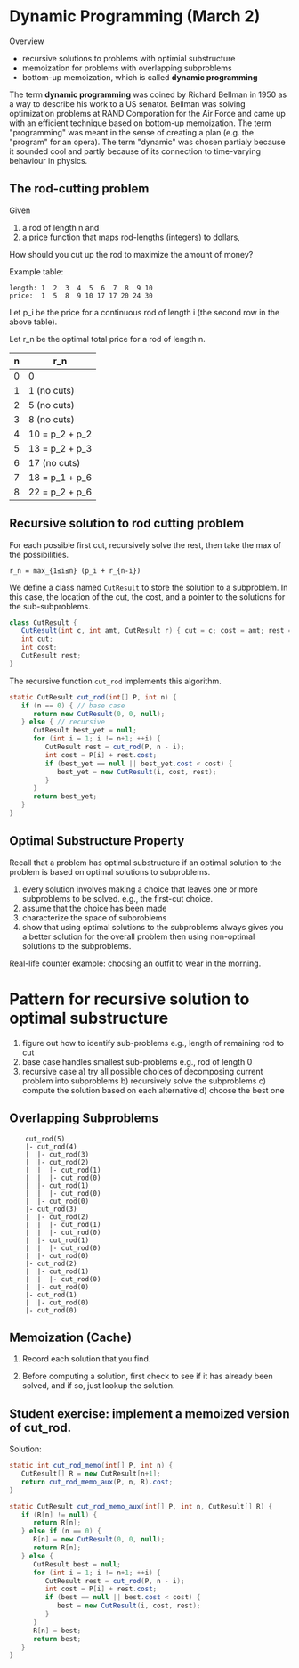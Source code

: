 # Dynamic Programming (March 2)

Overview
* recursive solutions to problems with optimial substructure
* memoization for problems with overlapping subproblems
* bottom-up memoization, which is called **dynamic programming**

The term **dynamic programming** was coined by Richard Bellman in 1950
as a way to describe his work to a US senator. Bellman was solving
optimization problems at RAND Comporation for the Air Force and
came up with an efficient technique based on bottom-up memoization.
The term "programming" was meant in the sense of creating a plan
(e.g. the "program" for an opera). The term "dynamic" was chosen
partialy because it sounded cool and partly because of its connection
to time-varying behaviour in physics.

## The rod-cutting problem

Given 
1) a rod of length n and
2) a price function that maps rod-lengths (integers) to dollars, 

How should you cut up the rod to maximize the amount of money?

Example table:

	length: 1  2  3  4  5  6  7  8  9 10
	price:  1  5  8  9 10 17 17 20 24 30

Let p_i be the price for a continuous rod of length i
(the second row in the above table).

Let r_n be the optimal total price for a rod of length n.

n | r_n
--|----------------
0 | 0
1 | 1   (no cuts)
2 | 5   (no cuts)
3 | 8   (no cuts)
4 | 10 = p_2 + p_2
5 | 13 = p_2 + p_3
6 | 17  (no cuts)
7 | 18 = p_1 + p_6
8 | 22 = p_2 + p_6


## Recursive solution to rod cutting problem

For each possible first cut, recursively solve the rest, then take the
max of the possibilities.
	  
    r_n = max_{1≤i≤n} (p_i + r_{n-i})

We define a class named `CutResult` to store the solution to
a subproblem. In this case, the location of the cut, the
cost, and a pointer to the solutions for the sub-subproblems.

```java "CutResult class"
class CutResult {
   CutResult(int c, int amt, CutResult r) { cut = c; cost = amt; rest = r; }
   int cut;
   int cost;
   CutResult rest;
}
```

The recursive function `cut_rod` implements this algorithm.

```java "cut rod"
static CutResult cut_rod(int[] P, int n) {
   if (n == 0) { // base case
	  return new CutResult(0, 0, null);
   } else { // recursive
	  CutResult best_yet = null;
	  for (int i = 1; i != n+1; ++i) {
		 CutResult rest = cut_rod(P, n - i);
		 int cost = P[i] + rest.cost;
		 if (best_yet == null || best_yet.cost < cost) {
			best_yet = new CutResult(i, cost, rest);
		 }
	  }
	  return best_yet;
   }
}
```

## Optimal Substructure Property

Recall that a problem has optimal substructure if an optimal solution
to the problem is based on optimal solutions to subproblems.

1. every solution involves making a choice that leaves
   one or more subproblems to be solved. e.g., the first-cut choice.
2. assume that the choice has been made
3. characterize the space of subproblems
4. show that using optimal solutions to the subproblems
  always gives you a better solution for the overall problem
  then using non-optimal solutions to the subproblems.

Real-life counter example: choosing an outfit to wear in the morning.

# Pattern for recursive solution to optimal substructure

1. figure out how to identify sub-problems
   e.g., length of remaining rod to cut
2. base case handles smallest sub-problems
   e.g., rod of length 0
3. recursive case
	a) try all possible choices of decomposing current problem into subproblems
	b) recursively solve the subproblems
	c) compute the solution based on each alternative
	d) choose the best one

## Overlapping Subproblems

        cut_rod(5)
        |- cut_rod(4)
        |  |- cut_rod(3)
        |  |- cut_rod(2)
        |  |  |- cut_rod(1)
        |  |  |- cut_rod(0)
        |  |- cut_rod(1)
        |  |  |- cut_rod(0)
        |  |- cut_rod(0)
        |- cut_rod(3)
        |  |- cut_rod(2)
        |  |  |- cut_rod(1)
        |  |  |- cut_rod(0)
        |  |- cut_rod(1)
        |  |  |- cut_rod(0)
        |  |- cut_rod(0)
        |- cut_rod(2)
        |  |- cut_rod(1)
        |  |  |- cut_rod(0)
        |  |- cut_rod(0)
        |- cut_rod(1)
        |  |- cut_rod(0)
        |- cut_rod(0)

## Memoization (Cache)

1. Record each solution that you find.

2. Before computing a solution, first check to see if it has already
been solved, and if so, just lookup the solution.


## Student exercise: implement a memoized version of cut_rod.

Solution:

```java "cut rod (memoized)"
static int cut_rod_memo(int[] P, int n) {
   CutResult[] R = new CutResult[n+1];
   return cut_rod_memo_aux(P, n, R).cost;
}

static CutResult cut_rod_memo_aux(int[] P, int n, CutResult[] R) {
   if (R[n] != null) {
	  return R[n];
   } else if (n == 0) {
	  R[n] = new CutResult(0, 0, null);
	  return R[n];
   } else {
	  CutResult best = null;
	  for (int i = 1; i != n+1; ++i) {
		 CutResult rest = cut_rod(P, n - i);
		 int cost = P[i] + rest.cost;
		 if (best == null || best.cost < cost) {
			best = new CutResult(i, cost, rest);
		 }
	  }
	  R[n] = best;
	  return best;
   }
}
```
